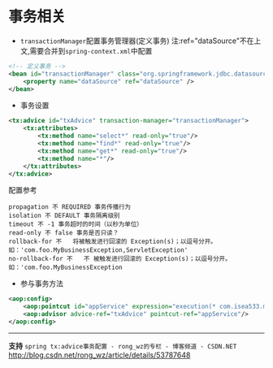 # 事务相关
- `transactionManager`配置事务管理器(定义事务) 
注:ref="dataSource"不在上文,需要合并到`spring-context.xml`中配置
```xml
<!-- 定义事务 -->
<bean id="transactionManager" class="org.springframework.jdbc.datasource.DataSourceTransactionManager">
	<property name="dataSource" ref="dataSource" />
</bean>
```

- 事务设置
```xml
<tx:advice id="txAdvice" transaction-manager="transactionManager">
    <tx:attributes>
        <tx:method name="select*" read-only="true"/>
        <tx:method name="find*" read-only="true"/>
        <tx:method name="get*" read-only="true"/>
        <tx:method name="*"/>
    </tx:attributes>
</tx:advice>
```
配置参考
```properties
propagation 不 REQUIRED 事务传播行为
isolation 不 DEFAULT 事务隔离级别
timeout 不 -1 事务超时的时间（以秒为单位）
read-only 不 false 事务是否只读？
rollback-for 不   将被触发进行回滚的 Exception(s)；以逗号分开。 如：'com.foo.MyBusinessException,ServletException'
no-rollback-for 不   不 被触发进行回滚的 Exception(s)；以逗号分开。 如：'com.foo.MyBusinessException
```

- 参与事务方法
```xml
<aop:config>
    <aop:pointcut id="appService" expression="execution(* com.isea533.mybatis.service..*Service*.*(..))"/>
    <aop:advisor advice-ref="txAdvice" pointcut-ref="appService"/>
</aop:config>
```

---
**支持**
`spring tx:advice事务配置 - rong_wz的专栏 - 博客频道 - CSDN.NET`
http://blog.csdn.net/rong_wz/article/details/53787648